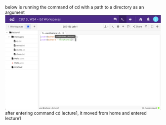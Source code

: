 below is running the command of cd with a path to a directory as an argument
![Image](cddirectory.png)
after entering command cd lecture1, it moved from home and entered lecture1
